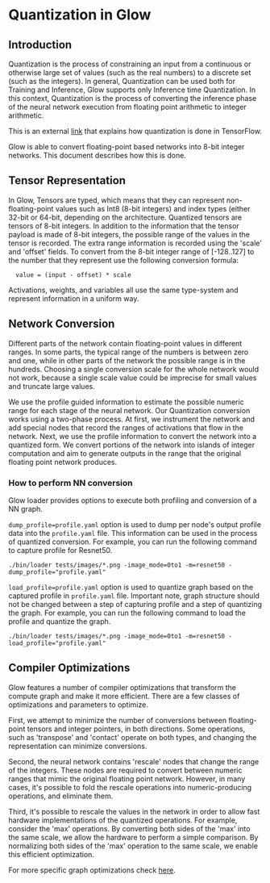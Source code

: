 
# Quantization in Glow

## Introduction

Quantization is the process of constraining an input from a continuous or
otherwise large set of values (such as the real numbers) to a discrete set
(such as the integers). In general, Quantization can be used both for Training
and Inference, Glow supports only Inference time Quantization. In this context,
Quantization is the process of converting the inference phase of the neural
network execution from floating point arithmetic to integer arithmetic.

This is an external [link](https://www.tensorflow.org/performance/quantization)
that explains how quantization is done in TensorFlow.

Glow is able to convert floating-point based networks into 8-bit integer
networks. This document describes how this is done.

## Tensor Representation

In Glow, Tensors are typed, which means that they can represent
non-floating-point values such as Int8 (8-bit integers) and index types (either
32-bit or 64-bit, depending on the architecture. Quantized tensors are tensors
of 8-bit integers. In addition to the information that the tensor payload is
made of 8-bit integers, the possible range of the values in the tensor is
recorded. The extra range information is recorded using the 'scale' and 'offset'
fields. To convert from the 8-bit integer range of [-128..127] to the number
that they represent use the following conversion formula:

  ```
    value = (input - offset) * scale
  ```

Activations, weights, and variables all use the same type-system and represent
information in a uniform way.

## Network Conversion

Different parts of the network contain floating-point values in different
ranges. In some parts, the typical range of the numbers is between zero and one,
while in other parts of the network the possible range is in the hundreds.
Choosing a single conversion scale for the whole network would not work, because
a single scale value could be imprecise for small values and truncate large
values.

We use the profile guided information to estimate the possible numeric range for
each stage of the neural network. Our Quantization conversion works using a two-phase process.
At first, we instrument the network and add special nodes that
record the ranges of activations that flow in the network.  Next, we use the
profile information to convert the network into a quantized form. We convert
portions of the network into islands of integer computation and aim to generate
outputs in the range that the original floating point network produces.

### How to perform NN conversion

Glow loader provides options to execute both profiling and conversion of a NN graph.

```dump_profile=profile.yaml``` option is used to dump per node's output profile data
into the ```profile.yaml``` file.
This information can be used in the process of quantized conversion.
For example, you can run the following command to capture profile for Resnet50.
```
./bin/loader tests/images/*.png -image_mode=0to1 -m=resnet50 -dump_profile="profile.yaml"
```

```load_profile=profile.yaml``` option is used to quantize graph based on the
captured profile in ```profile.yaml``` file. Important note, graph structure
should not be changed between a step of capturing profile and a step of quantizing
the graph.
For example, you can run the following command to load the profile and quantize
the graph.
```
./bin/loader tests/images/*.png -image_mode=0to1 -m=resnet50 -load_profile="profile.yaml"
```

## Compiler Optimizations

Glow features a number of compiler optimizations that transform the compute
graph and make it more efficient. There are a few classes of optimizations and
parameters to optimize.

First, we attempt to minimize the number of conversions between floating-point
tensors and integer pointers, in both directions. Some operations, such as
'transpose' and 'contact' operate on both types, and changing the representation
can minimize conversions.

Second, the neural network contains 'rescale' nodes that change the range of the
integers. These nodes are required to convert between numeric ranges that mimic
the original floating point network. However, in many cases, it's possible to
fold the rescale operations into numeric-producing operations, and eliminate
them.

Third, it's possible to rescale the values in the network in order to allow fast
hardware implementations of the quantized operations. For example, consider the
'max' operations.  By converting both sides of the 'max' into the same scale, we
allow the hardware to perform a simple comparison. By normalizing both sides of
the 'max' operation to the same scale, we enable this efficient optimization.

For more specific graph optimizations check [here](Optimizations.md#quantization-specific-optimizations).
